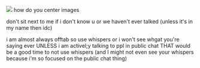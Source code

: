 ![](https://i.pinimg.com/564x/3c/a6/40/3ca6404a87fe1e0776611561f49d5a0c.jpg)
how do you center images 


don't sit next to me if i don't  know u or we haven't ever talked (unless it's in my name then idc) 

i am almost always offtab so use whispers or i won't see whgat you're saying ever UNLESS i am activel;y talking to ppl in public chat THAT would be a good time to not use whispers (and I might not even see your whispers because i'm so focused on the public chat thing)
